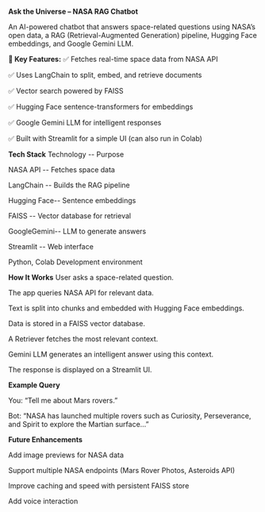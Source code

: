**Ask the Universe – NASA RAG Chatbot**

An AI-powered chatbot that answers space-related questions using NASA’s open data, a RAG (Retrieval-Augmented Generation) pipeline, Hugging Face embeddings, and Google Gemini LLM.


**🔹 Key Features:**
✅ Fetches real-time space data from NASA API

✅ Uses LangChain to split, embed, and retrieve documents

✅ Vector search powered by FAISS

✅ Hugging Face sentence-transformers for embeddings

✅ Google Gemini LLM for intelligent responses

✅ Built with Streamlit for a simple UI (can also run in Colab)



**Tech Stack**
Technology  --	Purpose

NASA API    --	Fetches space data

LangChain   --	Builds the RAG pipeline

Hugging Face--	Sentence embeddings

FAISS       --	Vector database for retrieval

GoogleGemini--	LLM to generate answers

Streamlit   --	Web interface

Python, Colab	Development environment




**How It Works**
User asks a space-related question.

The app queries NASA API for relevant data.

Text is split into chunks and embedded with Hugging Face embeddings.

Data is stored in a FAISS vector database.

A Retriever fetches the most relevant context.

Gemini LLM generates an intelligent answer using this context.

The response is displayed on a Streamlit UI.




**Example Query**

You: “Tell me about Mars rovers.”

Bot: “NASA has launched multiple rovers such as Curiosity, Perseverance, and Spirit to explore the Martian surface…”



**Future Enhancements**

 Add image previews for NASA data
 
 Support multiple NASA endpoints (Mars Rover Photos, Asteroids API)
 
 Improve caching and speed with persistent FAISS store
 
 Add voice interaction
